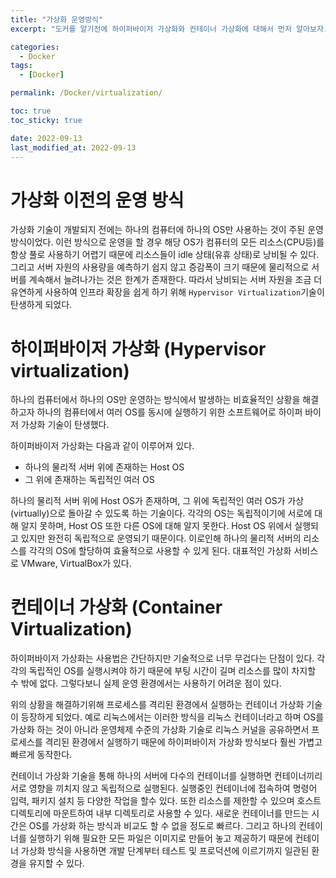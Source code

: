 ```yaml
---
title: "가상화 운영방식"
excerpt: "도커를 알기전에 하이퍼바이저 가상화와 컨테이너 가상화에 대해서 먼저 알아보자."

categories:
  - Docker
tags:
  - [Docker]

permalink: /Docker/virtualization/

toc: true
toc_sticky: true

date: 2022-09-13
last_modified_at: 2022-09-13
---
```

# 가상화 이전의 운영 방식
가상화 기술이 개발되지 전에는 하나의 컴퓨터에 하나의 OS만 사용하는 것이 주된 운영 방식이었다. 이런 방식으로 운영을 할 경우 해당 OS가 컴퓨터의 모든 리소스(CPU등)를 항상 풀로 사용하기 어렵기 때문에 리소스들이 idle 상태(유휴 상태)로 낭비될 수 있다. 그리고 서버 자원의 사용량을 예측하기 쉽지 않고 증감폭이 크기 때문에 물리적으로 서버를 계속해서 늘려나가는 것은 한계가 존재한다. 따라서 낭비되는 서버 자원을 조금 더 유연하게 사용하여 인프라 확장을 쉽게 하기 위해 `Hypervisor Virtualization`기술이 탄생하게 되었다.

# 하이퍼바이저 가상화 (Hypervisor virtualization)
하나의 컴퓨터에서 하나의 OS만 운영하는 방식에서 발생하는 비효율적인 상황을 해결하고자 하나의 컴퓨터에서 여러 OS를 동시에 실행하기 위한 소프트웨어로 하이퍼 바이저 가상화 기술이 탄생했다.

하이퍼바이저 가상화는 다음과 같이 이루어져 있다. 
- 하나의 물리적 서버 위에 존재하는 Host OS
- 그 위에 존재하는 독립적인 여러 OS

하나의 물리적 서버 위에 Host OS가 존재하며, 그 위에 독립적인 여러 OS가 가상(virtually)으로 돌아갈 수 있도록 하는 기술이다. 각각의 OS는 독립적이기에 서로에 대해 알지 못하며, Host OS 또한 다른 OS에 대해 알지 못한다. Host OS 위에서 실행되고 있지만 완전히 독립적으로 운영되기 때문이다. 이로인해 하나의 물리적 서버의 리소스를 각각의 OS에 할당하여 효율적으로 사용할 수 있게 된다.
대표적인 가상화 서비스로 VMware, VirtualBox가 있다.

# 컨테이너 가상화 (Container Virtualization)
하이퍼바이저 가상화는 사용법은 간단하지만 기술적으로 너무 무겁다는 단점이 있다. 각각의 독립적인 OS를 실행시켜야 하기 때문에 부팅 시간이 길며 리소스를 많이 차지할 수 밖에 없다. 그렇다보니 실제 운영 환경에서는 사용하기 어려운 점이 있다.

위의 상황을 해결하기위해 프로세스를 격리된 환경에서 실행하는 컨테이너 가상화 기술이 등장하게 되었다. 예로 리눅스에서는 이러한 방식을 리눅스 컨테이너라고 하며 OS를 가상화 하는 것이 아니라 운영체제 수준의 가상화 기술로 리눅스 커널을 공유하면서 프로세스를 격리된 환경에서 실행하기 때문에 하이퍼바이저 가상화 방식보다 훨씬 가볍고 빠르게 동작한다.

컨테이너 가상화 기술을 통해 하나의 서버에 다수의 컨테이너를 실행하면 컨테이너끼리 서로 영향을 끼치지 않고 독립적으로 실행된다. 실행중인 컨테이너에 접속하여 명령어 입력, 패키지 설치 등 다양한 작업을 할수 있다. 또한 리소스를 제한할 수 있으며 호스트 디렉토리에 마운트하여 내부 디렉토리로 사용할 수 있다. 새로운 컨테이너를 만드는 시간은 OS를 가상화 하는 방식과 비교도 할 수 없을 정도로 빠르다. 그리고 하나의 컨테이너를 실행하기 위해 필요한 모든 파일은 이미지로 만들어 놓고 제공하기 때문에 컨테이너 가상화 방식을 사용하면 개발 단계부터 테스트 및 프로덕션에 이르기까지 일관된 환경을 유지할 수 있다.